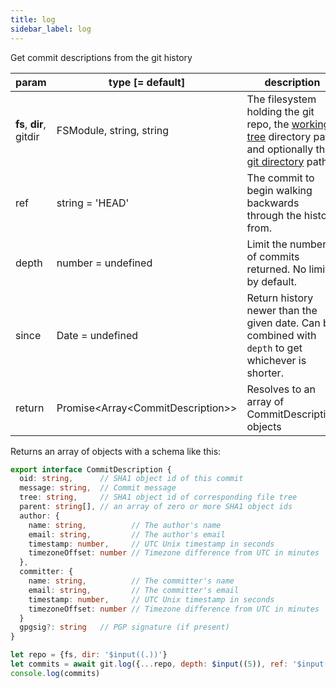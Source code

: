 ```yaml
---
title: log
sidebar_label: log
---
```


Get commit descriptions from the git history

| param                   | type [= default]                      | description                                                                                                                                         |
| ----------------------- | ------------------------------------- | --------------------------------------------------------------------------------------------------------------------------------------------------- |
| **fs**, **dir**, gitdir | FSModule, string, string              | The filesystem holding the git repo, the [working tree](dir-vs-gitdir.md) directory path, and optionally the [git directory](dir-vs-gitdir.md) path |
| ref                     | string = 'HEAD'                       | The commit to begin walking backwards through the history from.                                                                                     |
| depth                   | number = undefined                    | Limit the number of commits returned. No limit by default.                                                                                          |
| since                   | Date = undefined                      | Return history newer than the given date. Can be combined with `depth` to get whichever is shorter.                                                 |
| return                  | Promise\<Array\<CommitDescription\>\> | Resolves to an array of CommitDescription objects                                                                                                   |

Returns an array of objects with a schema like this:

```ts
export interface CommitDescription {
  oid: string,      // SHA1 object id of this commit
  message: string,  // Commit message
  tree: string,     // SHA1 object id of corresponding file tree
  parent: string[], // an array of zero or more SHA1 object ids
  author: {
    name: string,          // The author's name
    email: string,         // The author's email
    timestamp: number,     // UTC Unix timestamp in seconds
    timezoneOffset: number // Timezone difference from UTC in minutes
  },
  committer: {
    name: string,          // The committer's name
    email: string,         // The committer's email
    timestamp: number,     // UTC Unix timestamp in seconds
    timezoneOffset: number // Timezone difference from UTC in minutes
  }
  gpgsig?: string   // PGP signature (if present)
}
```

```js live
let repo = {fs, dir: '$input((.))'}
let commits = await git.log({...repo, depth: $input((5)), ref: '$input((master))'})
console.log(commits)
```
